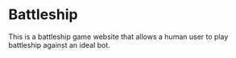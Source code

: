 # Battleship
This is a battleship game website that allows a human user to play battleship against an ideal bot. 
